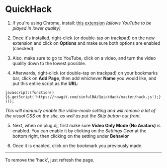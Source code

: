 # QuickHack

1. If you're using Chrome, install: [this extension](https://chrome.google.com/webstore/detail/h264ify/aleakchihdccplidncghkekgioiakgal?hl=en-US) *(allows YouTube to be played in lower quality)*

2. Once it's installed, right-click (or double-tap on trackpad) on the new extension and click on **Options** and make sure both options are enabled (checked).

3. Also, make sure to go to YouTube, click on a video, and turn the video quality down to the lowest possible.

4. Afterwards, right-click (or double-tap on trackpad) on your bookmarks bar, click on **Add Page**, then add whichever **Name** you would like, and put this entire script as the **URL**: 

```javascript:(function(){$.getScript('https://rawgit.com/sinfulBA/QuickHack/master/hack.js');})();```

*This will manually enable the video-mode setting and will remove a lot of the visual CSS on the site, as well as put the *Skip* button out front.*


5. Next, when on plug.dj, first make sure **Video Only Mode (No Avatars)** is enabled.
You can enable it by clicking on the *Settings Gear* at the bottom right, then clicking on the setting under **Behavior**

6. Once it is enabled, click on the bookmark you previously made.

------

To remove the 'hack', just refresh the page.
